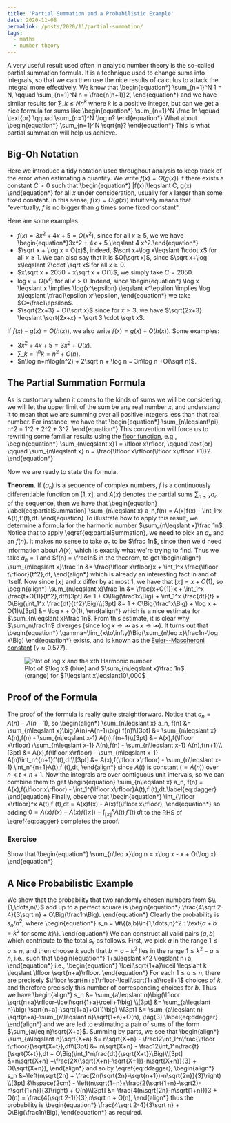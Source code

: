 ```yaml
---
title: 'Partial Summation and a Probabilistic Example'
date: 2020-11-08
permalink: /posts/2020/11/partial-summation/
tags:
  - maths
  - number theory
---
```


A very useful result used often in analytic number theory is the so-called partial summation formula. It is a technique used to change sums into integrals, so that we can then use the nice results of calculus to attack the integral more effectively. We know that
\begin{equation\*}
    \sum\_{n=1}^N 1 = N, \qquad \sum_{n=1}^N n = \frac{n(n+1)}2,
\end{equation\*}
and we have similar results for $\sum\_{k\leqslant N} n^k$ where $k$ is a positive integer, but can we get a nice formula for sums like
\begin{equation\*}
    \sum\_{n=1}^N \frac 1n \qquad \text{or} \qquad \sum\_{n=1}^N \log n?
\end{equation\*}
What about
\begin{equation\*}
    \sum\_{n=1}^N \sqrt{n}?
\end{equation\*}
This is what partial summation will help us achieve.

## Big-Oh Notation
Here we introduce a tidy notation used throughout analysis to keep track of the error when estimating a quantity. We write $f(x) = O(g(x))$ if there exists a constant $C>0$ such that
\begin{equation\*}
    |f(x)|\leqslant C\, g(x)
\end{equation\*}
for all $x$ under consideration, usually for $x$ larger than some fixed constant. In this sense, $f(x) = O(g(x))$ intuitively means that "eventually, $f$ is no bigger than $g$ times some fixed constant".

Here are some examples.
 - $f(x)=3x^2 + 4x + 5 = O(x^2)$, since for all $x\geqslant 5$, we we have \begin{equation\*}3x^2 + 4x + 5 \leqslant 4 x^2.\end{equation\*}
 - $\sqrt x + \log x = O(x)$, indeed, $\sqrt x+\log x\leqslant 1\cdot x$ for all $x\geqslant 1$. We can also say that it is $O(\sqrt x)$, since $\sqrt x+\log x\leqslant 2\cdot \sqrt x$ for all $x\geqslant 0$.
 - $x\sqrt x + 2050 = x\sqrt x + O(1)$, we simply take $C=2050$.
 - $\log x = O(x^\epsilon)$ for all $\epsilon>0$. Indeed, since
   \begin{equation\*}
    \log x \leqslant x \implies \log(x^\epsilon) \leqslant x^\epsilon \implies \log x\leqslant \tfrac1\epsilon x^\epsilon,
   \end{equation\*}
 we take $C=\frac1\epsilon$.
 - $\sqrt{2x+3} = O(\sqrt x)$ since for $x\geqslant 3$, we have $\sqrt{2x+3} \leqslant \sqrt{2x+x} = \sqrt 3 \cdot \sqrt x$.

If $f(x) - g(x) = O(h(x))$, we also write $f(x) = g(x) + O(h(x))$. Some examples:
 - $3x^2 + 4x + 5 = 3x^2 + O(x)$.
 - $\sum\_{k=1}^n k = n^2 + O(n)$.
 - $n\log n+n\log(n^2) + 2\sqrt n + \log n = 3n\log n +O(\sqrt n)$.


## The Partial Summation Formula
As is customary when it comes to the kinds of sums we will be considering, we will let the upper limit of the sum be any real number $x$, and understand it to mean that we are summing over all positive integers less than that real number. For instance, we have that
\begin{equation\*}
    \sum\_{n\leqslant\pi} n^2 = 1^2 + 2^2 + 3^2.
\end{equation\*}
This convention will force us to rewriting some familiar results using the [floor function](https://en.wikipedia.org/wiki/Floor_and_ceiling_functions), e.g.,
\begin{equation\*}
    \sum\_{n\leqslant x}1 = \lfloor x\rfloor, \qquad
    \text{or} \qquad
    \sum\_{n\leqslant x} n = \frac{\lfloor x\rfloor(\lfloor x\rfloor +1)}2.
\end{equation\*}

Now we are ready to state the formula.


 **Theorem.** If $(a_n)$ is a sequence of complex numbers, $f$ is a continuously differentiable function on $[1,x]$, and $A(x)$ denotes the partial sums $\sum_{n\leqslant x}a_n$ of the sequence, then we have that
\begin{equation}
    \label{eq:partialSummation}
    \sum_{n\leqslant x} a_n\,f(n) = A(x)f(x) - \int_1^x A(t)\,f'(t)\,dt.
\end{equation}
To illustrate how to apply this result, we determine a formula for the harmonic number $\sum_{n\leqslant x}\frac 1n$. Notice that to apply \eqref{eq:partialSummation}, we need to pick an $a_n$ and an $f(n)$. It makes no sense to take $a_n$ to be $\frac 1n$, since then we'd need information about $A(x)$, which is exactly what we're trying to find. Thus we take $a_n = 1$ and $f(n) = \frac1n$ in the theorem, to get
\\begin{align\*}
   \sum_{n\leqslant x}\frac 1n &= \frac{\lfloor x\rfloor}x + \int_1^x \frac{\lfloor t\rfloor}{t^2}\,dt,
\\end{align\*}
which is already an interesting fact in and of itself. Now since $\lfloor x\rfloor$ and $x$ differ by at most $1$, we have that $\lfloor x\rfloor = x + O(1)$, so
\\begin{align\*}
    \sum_{n\leqslant x}\frac 1n &= \frac{x+O(1)}x + \int_1^x \frac{t+O(1)}{t^2}\,dt\\\\[3pt]
            &= 1 + O\Big(\frac1x\Big) + \int_1^x \frac{dt}{t} + O\Big(\int_1^x \frac{dt}{t^2}\Big)\\\\[3pt]
            &= 1 + O\Big(\frac1x\Big) + \log x + O(1)\\\\[3pt]
            &= \log x + O(1),
\\end{align\*}
which is a nice estimate for $\sum_{n\leqslant x}\frac 1n$. From this estimate, it is clear why $\sum_n\frac1n$ diverges (since $\log x\to\infty$ as $x\to\infty$). It turns out that
\begin{equation\*}
    \gamma=\lim_{x\to\infty}\Big(\sum_{n\leq x}\frac1n-\log x\Big)
\end{equation\*}
        exists, and is known as the [Euler--Mascheroni constant](https://en.wikipedia.org/wiki/Euler%E2%80%93Mascheroni_constant) ($\gamma\approx 0.577$).
<figure>
    <img class="welcome" src="{{ site.url }}/images/euler-mascheroni.png" alt="Plot of log x and the xth Harmonic number">
    <figcaption class="caption">Plot of $\log x$ (blue) and $\sum_{n\leqslant x}\frac 1n$ (orange) for $1\leqslant x\leqslant10\,000$</figcaption>
</figure>


## Proof of the Formula
The proof of the formula is really quite straightforward. Notice that $a_n = A(n)-A(n-1)$, so
\\begin{align\*}
    \sum_{n\leqslant x} a_n\, f(n) &= \sum_{n\leqslant x}\big(A(n)-A(n-1)\big) f(n)\\\\[3pt]
    &= \sum_{n\leqslant x} A(n)\,f(n) - \sum_{n\leqslant x-1} A(n)\,f(n+1)\\\\[3pt]
    &= A(x)\,f(\lfloor x\rfloor)+\sum_{n\leqslant x-1} A(n)\,f(n) - \sum_{n\leqslant x-1} A(n)\,f(n+1)\\\\[3pt]
    &= A(x)\,f(\lfloor x\rfloor) - \sum_{n\leqslant x-1} A(n)\int_n^{n+1}f'(t)\,dt\\\\[3pt]
    &= A(x)\,f(\lfloor x\rfloor) - \sum_{n\leqslant x-1} \int_n^{n+1}A(t)\,f'(t)\,dt,
\\end{align\*}
since $A(t)$ is constant ($=A(n)$) over $n<t<n+1$. Now the integrals are over contiguous unit intervals, so we can combine them to get
\begin{equation}
    \sum_{n\leqslant x} a_n\, f(n) = A(x)\,f(\lfloor x\rfloor) -  \int_1^{\lfloor x\rfloor}A(t)\,f'(t)\,dt.\label{eq:dagger}
\end{equation}
Finally, observe that
\begin{equation\*}
    \int_{\lfloor x\rfloor}^x A(t)\,f'(t)\,dt = A(x)f(x) - A(x)f(\lfloor x\rfloor),
 \end{equation\*}
 so adding $0 = A(x)f(x) - A(x)f(\lfloor x\rfloor) - \int_{\lfloor x\rfloor}^x A(t)\,f'(t)\,dt$ to the RHS of \eqref{eq:dagger} completes the proof. $$\tag*{$\Box$}$$

### Exercise
Show that
\begin{equation\*}
    \sum_{n\leq x}\log n = x\log x - x + O(\log x).
\end{equation*}

## A Nice Probabilistic Example
We show that the probability that two randomly chosen numbers from $\\{1,\dots,n\\}$ add up to a perfect square is
\begin{equation\*}
\frac{4\sqrt 2-4}{3\sqrt n} + O\Big(\frac1n\Big).
\end{equation\*}
Clearly the probability is $s_n / n^2$, where
\begin{equation\*}
    s_n = \\#\\{(a,b)\in\{1,\dots,n\}^2 : \text{$a + b = k^2$ for some $k$}\\}.
\end{equation*}
We can construct all valid pairs $(a,b)$ which contribute to the total $s_k$ as follows. First, we pick $a$ in the range $1\leqslant a\leqslant n$, and then choose $k$ such that $b=a-k^2$ lies in the range $1\leqslant k^2 - a\leqslant n$, i.e., such that
\begin{equation\*}
    1+a\leqslant k^2 \leqslant n+a,
\end{equation\*}
i.e.,
\begin{equation\*}
    \lceil\sqrt{1+a}\rceil \leqslant k \leqslant \lfloor \sqrt{n+a}\rfloor.
\end{equation\*}
For each $1\leqslant a\leqslant n$, there are precisely $\lfloor \sqrt{n+a}\rfloor-\lceil\sqrt{1+a}\rceil+1$ choices of $k$, and therefore precisely this number of corresponding choices for $b$. Thus we have
\\begin{align\*}
    s_n &= \sum_{a\leqslant n}\big(\lfloor \sqrt{n+a}\rfloor-\lceil\sqrt{1+a}\rceil+1\big) \\\\[3pt]
    &= \sum_{a\leqslant n}\big( \sqrt{n+a}-\sqrt{1+a}+O(1)\big) \\\\[3pt]
    &= \sum_{a\leqslant n} \sqrt{n+a}-\sum_{a\leqslant n}\sqrt{1+a}+O(n), \tag{3} \label{eq:ddagger}
\\end{align\*}
and we are led to estimating a pair of sums of the form $\sum_{a\leq n}\sqrt{X+a}$. Summing by parts, we see that
\\begin{align\*}
    \sum_{a\leqslant n}\sqrt{X+a} &= n\sqrt{X+n} - \frac12\int_1^n\frac{\lfloor t\rfloor}{\sqrt{X+t}}\,dt\\\\[3pt]
        &= n\sqrt{X+n} - \frac12\int_1^n\frac{t}{\sqrt{X+t}}\,dt + O\Big(\int_1^n\frac{dt}{\sqrt{X+t}}\Big)\\\\[3pt]
        &=n\sqrt{X+n} +\frac{2X(\sqrt{X+n}-\sqrt{X+1})-n\sqrt{X+n}}{3} + O(\sqrt{X+n}),
\\end{align\*}
and so by \eqref{eq:ddagger},
\\begin{align\*}
    s_n &=\left(n\sqrt{2n} + \frac{2n(\sqrt{2n}-\sqrt{n+1})-n\sqrt{2n}}{3}\right) \\\\[3pt]
    &\hspace{2cm} - \left(n\sqrt{1+n}+\frac{2(\sqrt{1+n}-\sqrt2)-n\sqrt{1+n}}{3}\right) + O(n)\\\\[3pt]
    &= \frac{4(n\sqrt{2n}-n\sqrt{1+n})}3 + O(n) = \frac{4(\sqrt 2-1)}{3}\,n\sqrt n + O(n),
\\end{align\*}
thus the probability is
\begin{equation\*}
    \frac{4\sqrt 2-4}{3\sqrt n} + O\Big(\frac1n\Big),
\end{equation\*}
as required.  $$\tag*{$\Box$}$$
